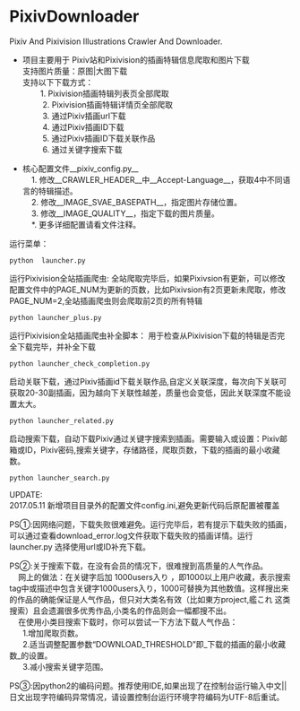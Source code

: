 # PixivDownloader
Pixiv And Pixivision Illustrations Crawler And Downloader.<br>
 
* 项目主要用于 Pixiv站和Pixivision的插画特辑信息爬取和图片下载<br>
	支持图片质量：原图|大图下载<br>
      	支持以下下载方式：<br>
           1.  Pixivision插画特辑列表页全部爬取<br>
          2.  Pixivision插画特辑详情页全部爬取<br>
          3.  通过Pixiv插画url下载<br>
          4.  通过Pixiv插画ID下载<br>
          5.  通过Pixiv插画ID下载关联作品<br>
          6.  通过关键字搜索下载<br>
 
* 核心配置文件__pixiv_config.py__<br>
     1. 修改__CRAWLER_HEADER__中__Accept-Language__，获取4中不同语言的特辑描述。<br>
     2. 修改__IMAGE_SVAE_BASEPATH__，指定图片存储位置。<br>
     3. 修改__IMAGE_QUALITY__，指定下载的图片质量。<br>
     *. 更多详细配置请看文件注释。

运行菜单：
~~~
python  launcher.py 
~~~
运行Pixivision全站插画爬虫:
全站爬取完毕后，如果Pixivsion有更新，可以修改配置文件中的PAGE_NUM为更新的页数，比如Pixivsion有2页更新未爬取，修改PAGE_NUM=2,全站插画爬虫则会爬取前2页的所有特辑
~~~
python launcher_plus.py
~~~
运行Pixivision全站插画爬虫补全脚本：
用于检查从Pixivision下载的特辑是否完全下载完毕，并补全下载
~~~
python launcher_check_completion.py
~~~
启动关联下载，通过Pixiv插画id下载关联作品,自定义关联深度，每次向下关联可获取20-30副插画，因为越向下关联性越差，质量也会变低，因此关联深度不能设置太大。
~~~
python launcher_related.py
~~~
启动搜索下载，自动下载Pixiv通过关键字搜索到插画。需要输入或设置：Pixiv邮箱或ID，Pixiv密码,搜索关键字，存储路径，爬取页数，下载的插画的最小收藏数。
~~~
python launcher_search.py
~~~
UPDATE:<br>
2017.05.11  新增项目目录外的配置文件config.ini,避免更新代码后原配置被覆盖


PS①:因网络问题，下载失败很难避免。运行完毕后，若有提示下载失败的插画，可以通过查看download_error.log文件获取下载失败的插画详情。运行launcher.py 选择使用url或ID补充下载。<br>

PS②:关于搜索下载，在没有会员的情况下，很难搜到高质量的人气作品。<br>
&nbsp;&nbsp;&nbsp;&nbsp;网上的做法：在关键字后加 1000users入り ，即1000以上用户收藏，表示搜索tag中或描述中包含关键字1000users入り，1000可替换为其他数值。这样搜出来的作品的确能保证是人气作品，但只对大类名有效（比如東方project,艦これ 这类搜索）且会遗漏很多优秀作品,小类名的作品则会一幅都搜不出。<br>
&nbsp;&nbsp;&nbsp;&nbsp;在使用小类目搜索下载时，你可以尝试一下方法下载人气作品：<br>
&nbsp;&nbsp;&nbsp;&nbsp;&nbsp;&nbsp;1.增加爬取页数。 <br>
&nbsp;&nbsp;&nbsp;&nbsp;&nbsp;&nbsp;2.适当调整配置参数“DOWNLOAD_THRESHOLD”即_下载的插画的最小收藏数_的设置。<br>
&nbsp;&nbsp;&nbsp;&nbsp;&nbsp;&nbsp;3.减小搜索关键字范围。 <br>

PS③:因python2的编码问题。推荐使用IDE,如果出现了在控制台运行输入中文||日文出现字符编码异常情况，请设置控制台运行环境字符编码为UTF-8后重试。
